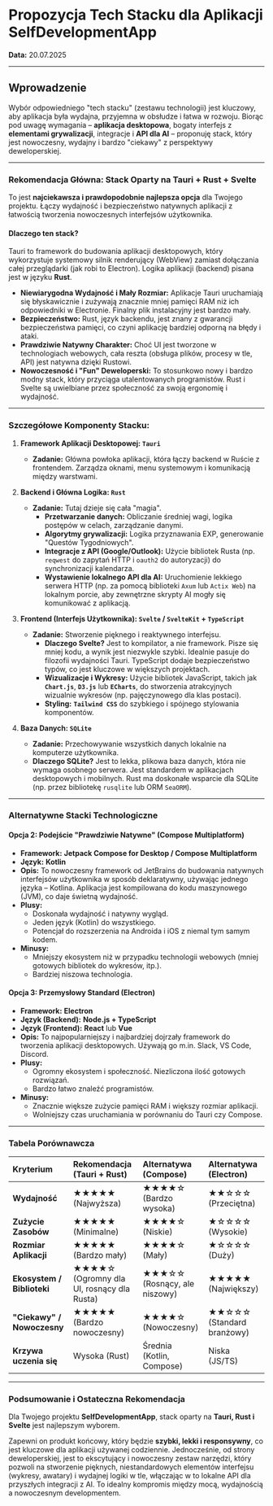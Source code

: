 # Propozycja Tech Stacku dla Aplikacji SelfDevelopmentApp

**Data:** 20.07.2025

---

## Wprowadzenie

Wybór odpowiedniego "tech stacku" (zestawu technologii) jest kluczowy, aby aplikacja była wydajna, przyjemna w obsłudze i łatwa w rozwoju. Biorąc pod uwagę wymagania – **aplikacja desktopowa**, bogaty interfejs z **elementami grywalizacji**, integracje i **API dla AI** – proponuję stack, który jest nowoczesny, wydajny i bardzo "ciekawy" z perspektywy deweloperskiej.

---

### Rekomendacja Główna: Stack Oparty na Tauri + Rust + Svelte

To jest **najciekawsza i prawdopodobnie najlepsza opcja** dla Twojego projektu. Łączy wydajność i bezpieczeństwo natywnych aplikacji z łatwością tworzenia nowoczesnych interfejsów użytkownika.

#### **Dlaczego ten stack?**

Tauri to framework do budowania aplikacji desktopowych, który wykorzystuje systemowy silnik renderujący (WebView) zamiast dołączania całej przeglądarki (jak robi to Electron). Logika aplikacji (backend) pisana jest w języku **Rust**.

* **Niewiarygodna Wydajność i Mały Rozmiar:** Aplikacje Tauri uruchamiają się błyskawicznie i zużywają znacznie mniej pamięci RAM niż ich odpowiedniki w Electronie. Finalny plik instalacyjny jest bardzo mały.
* **Bezpieczeństwo:** Rust, język backendu, jest znany z gwarancji bezpieczeństwa pamięci, co czyni aplikację bardziej odporną na błędy i ataki.
* **Prawdziwie Natywny Charakter:** Choć UI jest tworzone w technologiach webowych, cała reszta (obsługa plików, procesy w tle, API) jest natywna dzięki Rustowi.
* **Nowoczesność i "Fun" Deweloperski:** To stosunkowo nowy i bardzo modny stack, który przyciąga utalentowanych programistów. Rust i Svelte są uwielbiane przez społeczność za swoją ergonomię i wydajność.

---

### Szczegółowe Komponenty Stacku:

1.  **Framework Aplikacji Desktopowej: `Tauri`**
    * **Zadanie:** Główna powłoka aplikacji, która łączy backend w Ruście z frontendem. Zarządza oknami, menu systemowym i komunikacją między warstwami.

2.  **Backend i Główna Logika: `Rust`**
    * **Zadanie:** Tutaj dzieje się cała "magia".
        * **Przetwarzanie danych:** Obliczanie średniej wagi, logika postępów w celach, zarządzanie danymi.
        * **Algorytmy grywalizacji:** Logika przyznawania EXP, generowanie "Questów Tygodniowych".
        * **Integracje z API (Google/Outlook):** Użycie bibliotek Rusta (np. `reqwest` do zapytań HTTP i `oauth2` do autoryzacji) do synchronizacji kalendarza.
        * **Wystawienie lokalnego API dla AI:** Uruchomienie lekkiego serwera HTTP (np. za pomocą biblioteki `Axum` lub `Actix Web`) na lokalnym porcie, aby zewnętrzne skrypty AI mogły się komunikować z aplikacją.

3.  **Frontend (Interfejs Użytkownika): `Svelte` / `SvelteKit` + `TypeScript`**
    * **Zadanie:** Stworzenie pięknego i reaktywnego interfejsu.
        * **Dlaczego Svelte?** Jest to kompilator, a nie framework. Pisze się mniej kodu, a wynik jest niezwykle szybki. Idealnie pasuje do filozofii wydajności Tauri. TypeScript dodaje bezpieczeństwo typów, co jest kluczowe w większych projektach.
        * **Wizualizacje i Wykresy:** Użycie bibliotek JavaScript, takich jak **`Chart.js`**, **`D3.js`** lub **`ECharts`**, do stworzenia atrakcyjnych wizualnie wykresów (np. pajęczynowego dla klas postaci).
        * **Styling:** **`Tailwind CSS`** do szybkiego i spójnego stylowania komponentów.

4.  **Baza Danych: `SQLite`**
    * **Zadanie:** Przechowywanie wszystkich danych lokalnie na komputerze użytkownika.
    * **Dlaczego SQLite?** Jest to lekka, plikowa baza danych, która nie wymaga osobnego serwera. Jest standardem w aplikacjach desktopowych i mobilnych. Rust ma doskonałe wsparcie dla SQLite (np. przez bibliotekę `rusqlite` lub ORM `SeaORM`).

---

### Alternatywne Stacki Technologiczne

#### Opcja 2: Podejście "Prawdziwie Natywne" (Compose Multiplatform)

* **Framework:** **Jetpack Compose for Desktop / Compose Multiplatform**
* **Język:** **Kotlin**
* **Opis:** To nowoczesny framework od JetBrains do budowania natywnych interfejsów użytkownika w sposób deklaratywny, używając jednego języka – Kotlina. Aplikacja jest kompilowana do kodu maszynowego (JVM), co daje świetną wydajność.
* **Plusy:**
    * Doskonała wydajność i natywny wygląd.
    * Jeden język (Kotlin) do wszystkiego.
    * Potencjał do rozszerzenia na Androida i iOS z niemal tym samym kodem.
* **Minusy:**
    * Mniejszy ekosystem niż w przypadku technologii webowych (mniej gotowych bibliotek do wykresów, itp.).
    * Bardziej niszowa technologia.

#### Opcja 3: Przemysłowy Standard (Electron)

* **Framework:** **Electron**
* **Język (Backend):** **Node.js + TypeScript**
* **Język (Frontend):** **React** lub **Vue**
* **Opis:** To najpopularniejszy i najbardziej dojrzały framework do tworzenia aplikacji desktopowych. Używają go m.in. Slack, VS Code, Discord.
* **Plusy:**
    * Ogromny ekosystem i społeczność. Niezliczona ilość gotowych rozwiązań.
    * Bardzo łatwo znaleźć programistów.
* **Minusy:**
    * Znacznie większe zużycie pamięci RAM i większy rozmiar aplikacji.
    * Wolniejszy czas uruchamiania w porównaniu do Tauri czy Compose.

---

### Tabela Porównawcza

| Kryterium               | **Rekomendacja (Tauri + Rust)** | **Alternatywa (Compose)** | **Alternatywa (Electron)** |
| :---------------------- | :---------------------------------- | :-------------------------- | :-------------------------- |
| **Wydajność** | ★★★★★ (Najwyższa)                 | ★★★★☆ (Bardzo wysoka)     | ★★☆☆☆ (Przeciętna)        |
| **Zużycie Zasobów** | ★★★★★ (Minimalne)                 | ★★★★☆ (Niskie)            | ★☆☆☆☆ (Wysokie)           |
| **Rozmiar Aplikacji** | ★★★★★ (Bardzo mały)               | ★★★★☆ (Mały)              | ★☆☆☆☆ (Duży)              |
| **Ekosystem / Biblioteki** | ★★★★☆ (Ogromny dla UI, rosnący dla Rusta) | ★★★☆☆ (Rosnący, ale niszowy) | ★★★★★ (Największy)        |
| **"Ciekawy" / Nowoczesny** | ★★★★★ (Bardzo nowoczesny)         | ★★★★☆ (Nowoczesny)        | ★★☆☆☆ (Standard branżowy) |
| **Krzywa uczenia się** | Wysoka (Rust)                       | Średnia (Kotlin, Compose)   | Niska (JS/TS)             |

---

### Podsumowanie i Ostateczna Rekomendacja

Dla Twojego projektu **SelfDevelopmentApp**, stack oparty na **Tauri, Rust i Svelte** jest najlepszym wyborem.

Zapewni on produkt końcowy, który będzie **szybki, lekki i responsywny**, co jest kluczowe dla aplikacji używanej codziennie. Jednocześnie, od strony deweloperskiej, jest to ekscytujący i nowoczesny zestaw narzędzi, który pozwoli na stworzenie pięknych, niestandardowych elementów interfejsu (wykresy, awatary) i wydajnej logiki w tle, włączając w to lokalne API dla przyszłych integracji z AI. To idealny kompromis między mocą, wydajnością a nowoczesnym developmentem.
